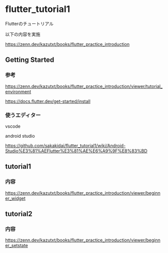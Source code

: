 # flutter_tutorial1

Flutterのチュートリアル

以下の内容を実施

https://zenn.dev/kazutxt/books/flutter_practice_introduction

## Getting Started

### 参考

https://zenn.dev/kazutxt/books/flutter_practice_introduction/viewer/tutorial_environment

https://docs.flutter.dev/get-started/install

### 使うエディター

vscode

android studio

https://github.com/sakakidai/flutter_tutorial1/wiki/Android-Studio%E3%81%AEFlutter%E3%81%AE%E6%A9%9F%E8%83%BD

## tutorial1

### 内容

https://zenn.dev/kazutxt/books/flutter_practice_introduction/viewer/beginner_widget

## tutorial2

### 内容

https://zenn.dev/kazutxt/books/flutter_practice_introduction/viewer/beginner_setstate

